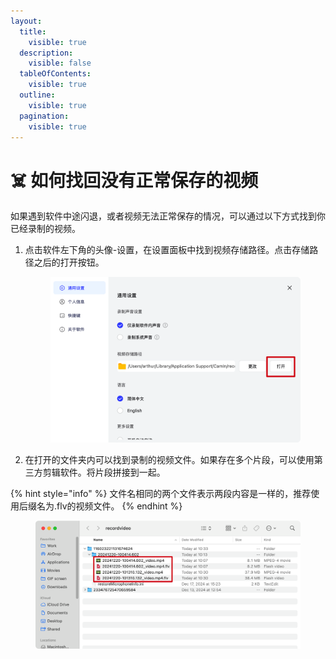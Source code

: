 ```yaml
---
layout:
  title:
    visible: true
  description:
    visible: false
  tableOfContents:
    visible: true
  outline:
    visible: true
  pagination:
    visible: true
---
```


# ☠️ 如何找回没有正常保存的视频

如果遇到软件中途闪退，或者视频无法正常保存的情况，可以通过以下方式找到你已经录制的视频。

1.  点击软件左下角的头像-设置，在设置面板中找到视频存储路径。点击存储路径之后的打开按钮。

    <figure><img src="../.gitbook/assets/image (105).png" alt=""><figcaption></figcaption></figure>


2. 在打开的文件夹内可以找到录制的视频文件。如果存在多个片段，可以使用第三方剪辑软件。将片段拼接到一起。

{% hint style="info" %}
文件名相同的两个文件表示两段内容是一样的，推荐使用后缀名为.flv的视频文件。
{% endhint %}

<figure><img src="../.gitbook/assets/image (106).png" alt=""><figcaption></figcaption></figure>



